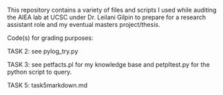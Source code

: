 This repository contains a variety of files and scripts I used while auditing the AIEA lab at UCSC under Dr. Leilani Gilpin to prepare for a research assistant role and my eventual masters project/thesis.

Code(s) for grading purposes:

TASK 2: see pylog_try.py

TASK 3: see petfacts.pl for my knowledge base and petpltest.py for the python script to query. 

TASK 5: task5markdown.md
